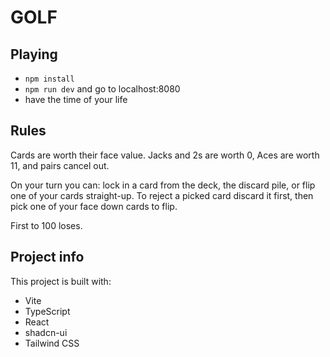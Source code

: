 # GOLF

## Playing
- `npm install`
- `npm run dev` and go to localhost:8080
- have the time of your life

## Rules
Cards are worth their face value. Jacks and 2s are worth 0, Aces are worth 11, and pairs cancel out.

On your turn you can: lock in a card from the deck, the discard pile, or flip one of your cards straight-up. To reject a picked card discard it first, then pick one of your face down cards to flip.

First to 100 loses.

## Project info

This project is built with:

- Vite
- TypeScript
- React
- shadcn-ui
- Tailwind CSS
